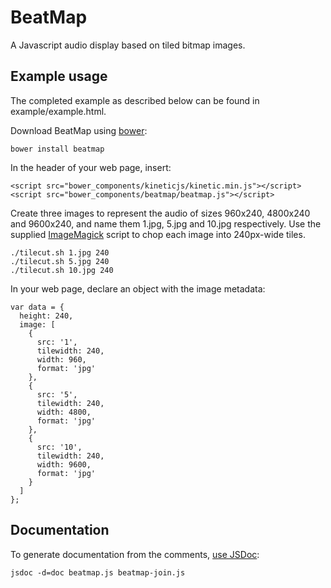 # BeatMap
A Javascript audio display based on tiled bitmap images.

## Example usage 
The completed example as described below can be found in example/example.html.

Download BeatMap using [bower](http://bower.io):

    bower install beatmap

In the header of your web page, insert:

    <script src="bower_components/kineticjs/kinetic.min.js"></script>
    <script src="bower_components/beatmap/beatmap.js"></script>

Create three images to represent the audio of sizes 960x240, 4800x240 and
9600x240, and name them 1.jpg, 5.jpg and 10.jpg respectively. Use the supplied
[ImageMagick](http://www.imagemagick.org) script to chop each image into
240px-wide tiles.

    ./tilecut.sh 1.jpg 240
    ./tilecut.sh 5.jpg 240
    ./tilecut.sh 10.jpg 240

In your web page, declare an object with the image metadata:

    var data = {
      height: 240,
      image: [
        {
          src: '1',
          tilewidth: 240,
          width: 960,
          format: 'jpg'
        },
        {
          src: '5',
          tilewidth: 240,
          width: 4800,
          format: 'jpg'
        },
        {
          src: '10',
          tilewidth: 240,
          width: 9600,
          format: 'jpg'
        }
      ]
    };

## Documentation

To generate documentation from the comments, [use JSDoc](http://usejsdoc.org/):

    jsdoc -d=doc beatmap.js beatmap-join.js
